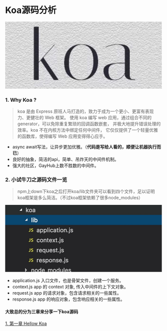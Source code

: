# Koa源码分析

![image-20180528181625044](./img/koa2.jpeg)

### 1. Why Koa ?
>koa 是由 Express 原班人马打造的，致力于成为一个更小、更富有表现力、更健壮的 Web 框架。 使用 koa 编写 web 应用，通过组合不同的 generator，可以免除重复繁琐的回调函数嵌套， 并极大地提升错误处理的效率。koa 不在内核方法中绑定任何中间件， 它仅仅提供了一个轻量优雅的函数库，使得编写 Web 应用变得得心应手。


- async await写法，让异步更加优雅。（**代码是写给人看的，顺便让机器执行而已**）
- 良好的抽象，简洁的api，简单、吊炸天的中间件机制。
- 强大的社区，GayHub上数不胜数的中间件。

### 2. 小试牛刀之源码文件一览

> npm上down下koa之后打开koa/lib文件夹可以看到四个文件，足以证明koa框架是多么简洁。（不过koa框架依赖了很多node_modules）

![image-20180528181625044](./img/1527502768570.jpg)
- application.js 入口文件，也是骨架文件，创建一个服务。
- context.js app 的 context 对象, 传入中间件的上下文对象。
- request.js app 的请求对象，包含请求相关的一些属性。
- response.js app 的响应对象，包含响应相关的一些属性。

#### 大致总的分为三章来分享一下koa源码 

[1. 第一章 Hellow Koa](https://mp.weixin.qq.com/s/PiI4PTzUBNLPm2cKd71lyw)
